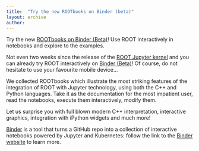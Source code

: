 ```yaml
---
title:  "Try the new ROOTbooks on Binder (beta)"
layout: archive
author:
---
```


Try the new [ROOTbooks on Binder (Beta)](https://mybinder.org/repo/cernphsft/rootbinder)! Use ROOT interactively in notebooks and explore to the examples.

Not even two weeks since the release of the [ROOT Jupyter kernel](https://root.cern/root-has-its-jupyter-kernel) and you can already try ROOT interactively on [Binder (Beta)](https://mybinder.org/repo/cernphsft/rootbinder)! Of course, do not hesitate to use your favourite mobile device...

We collected ROOTbooks which illustrate the most striking features of the integration of ROOT with Jupyter technology, using both the C++ and Python languages. Take it as the
documentation for the most impatient user, read the notebooks, execute them interactively, modify them.

Let us surprise you with full blown modern C++ interpretation, interactive graphics, integration with iPython widgets and much more!

[Binder](https://mybinder.org/) is a tool that turns a GitHub repo into a collection of interactive notebooks powered by Jupyter and Kubernetes: follow the link to the [Binder website](https://mybinder.org/) to learn more.
